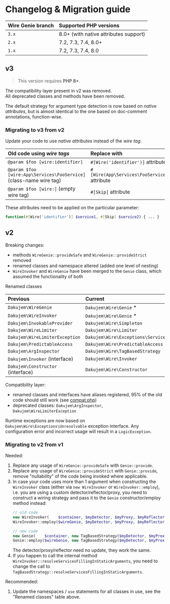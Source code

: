 # Changelog & Migration guide

| Wire Genie branch | Supported PHP versions |
|:------------------|:-----------------------|
| `3.x` | 8.0+ (with native attributes support) |
| `2.x` | 7.2, 7.3, 7.4, 8.0+ |
| `1.x` | 7.2, 7.3, 7.4, 8.0 |



## v3

> This version requires **PHP 8+**.

The compatibility layer present in v2 was removed.\
All deprecated classes and methods have been removed.

The default strategy for argument type detection is now based on _native attributes_,
but is almost identical to the one based on doc-comment annotations, function-wise.


### Migrating to v3 from v2

Update your code to use _native attributes_ instead of the _wire tag_.

| Old code using _wire tags_ | Replace with |
|:---------|:-------------|
| `@param $foo [wire:identifier]` | `#[Wire('identifier')]` attribute |
| `@param $foo [wire:App\Services\FooService]` (class-name wire tag) | `#[Wire(App\Services\FooService::class)]` attribute |
| `@param $foo [wire:]` (empty wire tag) | `#[Skip]` attribute |

These attributes need to be applied on the particular parameter:
```php
function(#[Wire('identifier')] $service1, #[Skip] $service2) { ... }
```


## v2

Breaking changes:
- methods `WireGenie::provideSafe` and `WireGenie::provideStrict` removed
- renamed classes and namespace altered (added one level of nesting)
- `WireInvoker` and `WireGenie` have been merged to the `Genie` class, which assumed the functionality of both

Renamed classes

| Previous | Current |
|:---------|:--------|
| `Dakujem\WireGenie` | `Dakujem\Wire\Genie` * |
| `Dakujem\WireInvoker` | `Dakujem\Wire\Genie` * |
| `Dakujem\InvokableProvider` | `Dakujem\Wire\Simpleton` |
| `Dakujem\WireLimiter` | `Dakujem\Wire\Limiter` |
| `Dakujem\WireLimiterException` | `Dakujem\Wire\Exceptions\ServiceNotWhitelisted` |
| `Dakujem\PredictableAccess` | `Dakujem\Wire\PredictableAccess` |
| `Dakujem\ArgInspector` | `Dakujem\Wire\TagBasedStrategy` |
| `Dakujem\Invoker` (interface) | `Dakujem\Wire\Invoker` |
| `Dakujem\Constructor` (interface) | `Dakujem\Wire\Constructor` |

Compatibility layer:
- renamed classes and interfaces have aliases registered, 95% of the old code should still work (see [compat.php](compat.php))
- deprecated classes: `Dakujem\ArgInspector`, `Dakujem\WireLimiterException`

Runtime exceptions are now based on `Dakujem\Wire\Exceptions\Unresolvable` exception interface. Any configuration error and incorrect usage will result in a `LogicException`.


### Migrating to v2 from v1

Needed:
1. Replace any usage of `WireGenie::provideSafe` with `Genie::provide`.
2. Replace any usage of `WireGenie::provideStrict` with `Genie::provide`, remove "nullability" of the code being invoked where applicable.
3. In case your code uses more than 1 argument when constructing the `WireInvoker` class
   (either via `new WireInvoker` or `WireInvoker::employ`),
   i.e. you are using a custom detector/reflector/proxy,
   you need to construct a wiring strategy and pass it to the `Genie` constructor/employ method instead:
   ```php
   // old code
   new WireInvoker(    $container, $myDetector, $myProxy, $myReflector);
   WireInvoker::employ($wireGenie, $myDetector, $myProxy, $myReflector);

   // new code
   new Genie(    $container, new TagBasedStrategy($myDetector, $myProxy, $myReflector));
   Genie::employ($wireGenie, new TagBasedStrategy($myDetector, $myProxy, $myReflector));
   ```
   The detector/proxy/reflector need no update, they work the same.
4. If you happen to call the internal method `WireInvoker::resolveServicesFillingInStaticArguments`,
   you need to change the call to `TagBasedStrategy::resolveServicesFillingInStaticArguments`.

Recommended:
1. Update the namespaces / `use` statements for all classes in use, see the "Renamed classes" table above.

